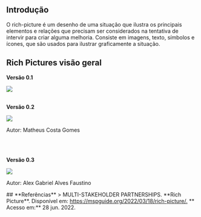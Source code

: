 ## **Introdução**
O rich-picture é um desenho de uma situação que ilustra os principais elementos e relações que precisam ser considerados na tentativa de intervir para criar alguma melhoria. Consiste em imagens, texto, símbolos e ícones, que são usados para ilustrar graficamente a situação.

## **Rich Pictures visão geral**
<p><b>Versão 0.1</b></p>
<img src="../../richpictures/richpictureM.jpeg"/>
<br></br>
<p><b>Versão 0.2</b></p>
<img src="../../richpictures/richpictureM2.jpeg"/>
<p>Autor: Matheus Costa Gomes</p>
<br></br>
<p><b>Versão 0.3</b></p>
<img src="../../richpictures/richpicturev1.png"/>
<p>Autor: Alex Gabriel Alves Faustino</p>
## **Referências**
> MULTI-STAKEHOLDER PARTNERSHIPS. **Rich Picture**. Disponível em: <a href="https://mspguide.org/2022/03/18/rich-picture/." target="__blank">https://mspguide.org/2022/03/18/rich-picture/.</a> ** Acesso em:** 28 jun. 2022.
